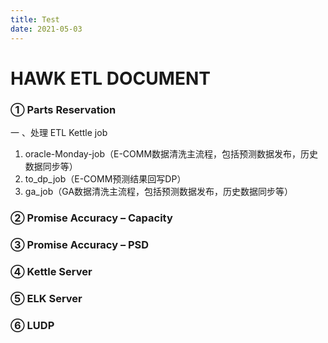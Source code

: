 ```yaml
---
title: Test
date: 2021-05-03
---
```


# HAWK ETL DOCUMENT

### ① Parts Reservation

一 、处理 ETL Kettle job

1. oracle-Monday-job（E-COMM数据清洗主流程，包括预测数据发布，历史数据同步等）
2. to_dp_job（E-COMM预测结果回写DP）
3. ga_job（GA数据清洗主流程，包括预测数据发布，历史数据同步等）

### ② Promise Accuracy – Capacity

### ③ Promise Accuracy – PSD

### ④ Kettle Server

### ⑤ ELK Server 

### ⑥ LUDP